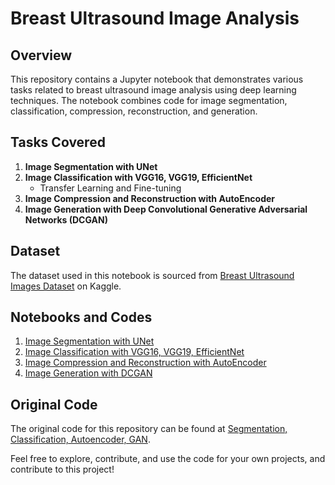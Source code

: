 # Breast Ultrasound Image Analysis

## Overview
This repository contains a Jupyter notebook that demonstrates various tasks related to breast ultrasound image analysis using deep learning techniques. The notebook combines code for image segmentation, classification, compression, reconstruction, and generation.

## Tasks Covered
1. **Image Segmentation with UNet**
2. **Image Classification with VGG16, VGG19, EfficientNet**
   - Transfer Learning and Fine-tuning
3. **Image Compression and Reconstruction with AutoEncoder**
4. **Image Generation with Deep Convolutional Generative Adversarial Networks (DCGAN)**

## Dataset
The dataset used in this notebook is sourced from [Breast Ultrasound Images Dataset](https://www.kaggle.com/datasets/aryashah2k/breast-ultrasound-images-dataset) on Kaggle.

## Notebooks and Codes
1. [Image Segmentation with UNet](https://www.kaggle.com/code/parsakh/breast-cancer-image-segmentation-unet-pytorch)
2. [Image Classification with VGG16, VGG19, EfficientNet](https://www.kaggle.com/code/parsakh/breast-cancer-classification-vgg-and-efficientnet)
3. [Image Compression and Reconstruction with AutoEncoder](https://www.kaggle.com/code/parsakh/autoencoders-breastcancerdata)
4. [Image Generation with DCGAN](https://www.kaggle.com/code/parsakh/gans-breastcancerdata)

## Original Code
The original code for this repository can be found at [Segmentation, Classification, Autoencoder, GAN](https://www.kaggle.com/code/parsakh/segmentation-classification-autoencoder-gan).


Feel free to explore, contribute, and use the code for your own projects, and contribute to this project!
